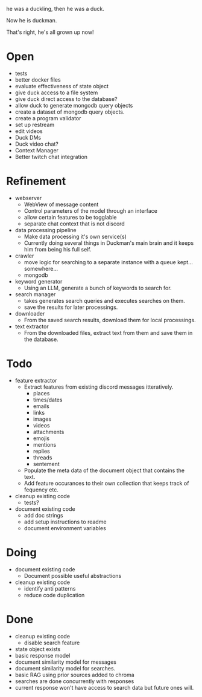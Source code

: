 
he was a duckling, then he was a duck.

Now he is duckman.

That's right, he's all grown up now!
# Open

- tests
- better docker files
- evaluate effectiveness of state object
- give duck access to a file system
- give duck direct access to the database?
- allow duck to generate mongodb query objects
- create a dataset of mongodb query objects.
- create a program validator
- set up restream
- edit videos
- Duck DMs
- Duck video chat?
- Context Manager
- Better twitch chat integration
# Refinement

- webserver
	- WebView of message content
	- Control parameters of the model through an interface
	- allow certain features to be togglable
	- separate chat context that is not discord
- data processing pipeline 
	- Make data processing it's own service(s)
	- Currently doing several things in Duckman's main brain and it keeps him from being his full self.
- crawler
	- move logic for searching to a separate instance with a queue kept... somewhere...
	- mongodb
- keyword generator
	- Using an LLM, generate a bunch of keywords to search for.
- search manager
	- takes generates search queries and executes searches on them. 
	- save the results for later processings.
- downloader
	- From the saved search results, download them for local processings.
- text extractor
	- From the downloaded files, extract text from them and save them in the database.
# Todo

- feature extractor
	- Extract features from existing discord messages itteratively.
		- places
		- times/dates
		- emails
		- links
		- images
		- videos
		- attachments
		- emojis
		- mentions
		- replies
		- threads
		- sentement
	- Populate the meta data of the document object that contains the text.
	- Add feature occurances to their own collection that keeps track of fequency etc.
- cleanup existing code
	- tests?
- document existing code
	- add doc strings
	- add setup instructions to readme
	- document environment variables

# Doing
- document existing code
	- Document possible useful abstractions
- cleanup existing code
	- identify anti patterns
	- reduce code duplication
# Done

- cleanup existing code
	- disable search feature
- state object exists
- basic response model
- document similarity model for messages
- document similarity model for searches.
- basic RAG using prior sources added to chroma 
- searches are done concurrently with responses
- current response won't have access to search data but future ones will.